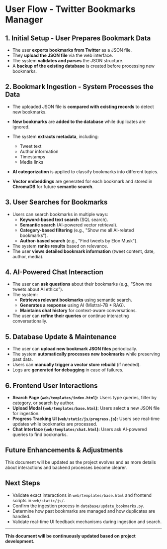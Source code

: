 # User Flow - Twitter Bookmarks Manager

## **1. Initial Setup - User Prepares Bookmark Data**
- The user **exports bookmarks from Twitter** as a JSON file.
- They **upload the JSON file** via the web interface.
- The system **validates and parses** the JSON structure.
- A **backup of the existing database** is created before processing new bookmarks.

## **2. Bookmark Ingestion - System Processes the Data**
- The uploaded JSON file is **compared with existing records** to detect new bookmarks.
- **New bookmarks** are **added to the database** while duplicates are ignored.
- The system **extracts metadata**, including:

  - Tweet text
  - Author information
  - Timestamps
  - Media links
- **AI categorization** is applied to classify bookmarks into different topics.
- **Vector embeddings** are generated for each bookmark and stored in **ChromaDB** for future **semantic search**.

## **3. User Searches for Bookmarks**
- Users can search bookmarks in multiple ways:
  - **Keyword-based text search** (SQL search).
  - **Semantic search** (AI-powered vector retrieval).
  - **Category-based filtering** (e.g., "Show me all AI-related bookmarks").
  - **Author-based search** (e.g., "Find tweets by Elon Musk").
- The system **ranks results** based on relevance.
- The user **views detailed bookmark information** (tweet content, date, author, media).

## **4. AI-Powered Chat Interaction**
- The user can **ask questions** about their bookmarks (e.g., "Show me tweets about AI ethics").
- The system:
  - **Retrieves relevant bookmarks** using semantic search.
  - **Generates a response** using AI (Mistral-7B + RAG).
  - **Maintains chat history** for context-aware conversations.
- The user can **refine their queries** or continue interacting conversationally.

## **5. Database Update & Maintenance**
- The user can **upload new bookmark JSON files** periodically.
- The system **automatically processes new bookmarks** while preserving past data.
- Users can **manually trigger a vector store rebuild** (if needed).
- Logs are **generated for debugging** in case of failures.

## **6. Frontend User Interactions**
- **Search Page (`web/templates/index.html`):** Users type queries, filter by category, or search by author.
- **Upload Modal (`web/templates/base.html`):** Users select a new JSON file for ingestion.
- **Progress Tracking UI (`web/static/js/progress.js`):** Users see real-time updates while bookmarks are processed.
- **Chat Interface (`web/templates/chat.html`):** Users ask AI-powered queries to find bookmarks.

## **Future Enhancements & Adjustments**
This document will be updated as the project evolves and as more details about interactions and backend processes become clearer.

## **Next Steps**
- Validate exact interactions in `web/templates/base.html` and frontend scripts in `web/static/js/`.
- Confirm the ingestion process in `database/update_bookmarks.py`.
- Determine how past bookmarks are managed and how duplicates are handled.
- Validate real-time UI feedback mechanisms during ingestion and search.

---
**This document will be continuously updated based on project development.**
